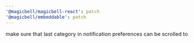 ```yaml
---
'@magicbell/magicbell-react': patch
'@magicbell/embeddable': patch
---
```


make sure that last category in notification preferences can be scrolled to
